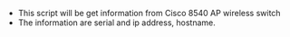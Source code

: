 
* This script will be get information from Cisco 8540 AP wireless switch
* The information are serial and ip address, hostname.
